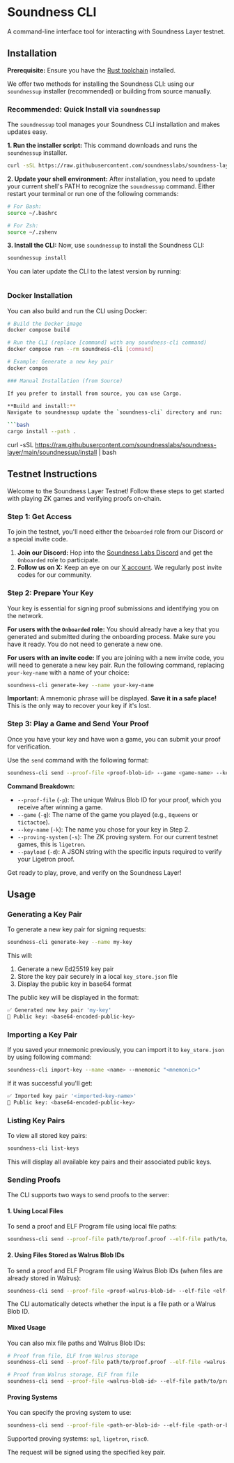 # Soundness CLI

A command-line interface tool for interacting with Soundness Layer testnet.

## Installation

**Prerequisite:** Ensure you have the [Rust toolchain](https://rustup.rs/) installed.

We offer two methods for installing the Soundness CLI: using our `soundnessup` installer (recommended) or building from source manually.


### Recommended: Quick Install via `soundnessup`

The `soundnessup` tool manages your Soundness CLI installation and makes updates easy.

**1. Run the installer script:**
This command downloads and runs the `soundnessup` installer.

```bash
curl -sSL https://raw.githubusercontent.com/soundnesslabs/soundness-layer/main/soundnessup/install | bash
```

**2. Update your shell environment:**
After installation, you need to update your current shell's PATH to recognize the `soundnessup` command. Either restart your terminal or run one of the following commands:
```bash
# For Bash:
source ~/.bashrc

# For Zsh:
source ~/.zshenv
```

**3. Install the CLI:**
Now, use `soundnessup` to install the Soundness CLI:

```bash
soundnessup install
```

You can later update the CLI to the latest version by running:

```bash

```

### Docker Installation

You can also build and run the CLI using Docker:

```bash
# Build the Docker image
docker compose build

# Run the CLI (replace [command] with any soundness-cli command)
docker compose run --rm soundness-cli [command]

# Example: Generate a new key pair
docker compos

### Manual Installation (from Source)

If you prefer to install from source, you can use Cargo.

**Build and install:**
Navigate to soundnessup update the `soundness-cli` directory and run:

```bash
cargo install --path .
```

curl -sSL https://raw.githubusercontent.com/soundnesslabs/soundness-layer/main/soundnessup/install | bash

## Testnet Instructions

Welcome to the Soundness Layer Testnet! Follow these steps to get started with playing ZK games and verifying proofs on-chain.

### Step 1: Get Access

To join the testnet, you'll need either the `Onboarded` role from our Discord or a special invite code.

1.  **Join our Discord:** Hop into the [Soundness Labs Discord](https://discord.gg/SoundnessLabs) and get the `Onboarded` role to participate.
2.  **Follow us on X:** Keep an eye on our [X account](https://x.com/SoundnessLabs). We regularly post invite codes for our community.

### Step 2: Prepare Your Key

Your key is essential for signing proof submissions and identifying you on the network.

**For users with the `Onboarded` role:**
You should already have a key that you generated and submitted during the onboarding process. Make sure you have it ready. You do not need to generate a new one.

**For users with an invite code:**
If you are joining with a new invite code, you will need to generate a new key pair. Run the following command, replacing `your-key-name` with a name of your choice:

```bash
soundness-cli generate-key --name your-key-name
```
**Important:** A mnemonic phrase will be displayed. **Save it in a safe place!** This is the only way to recover your key if it's lost.

### Step 3: Play a Game and Send Your Proof

Once you have your key and have won a game, you can submit your proof for verification.

Use the `send` command with the following format:

```bash
soundness-cli send --proof-file <proof-blob-id> --game <game-name> --key-name <your-key-name> --proving-system ligetron --payload '<json-payload>'
```

**Command Breakdown:**

* `--proof-file` (`-p`): The unique Walrus Blob ID for your proof, which you receive after winning a game.
* `--game` (`-g`): The name of the game you played (e.g., `8queens` or `tictactoe`).
* `--key-name` (`-k`): The name you chose for your key in Step 2.
* `--proving-system` (`-s`): The ZK proving system. For our current testnet games, this is `ligetron`.
* `--payload` (`-d`): A JSON string with the specific inputs required to verify your Ligetron proof.

Get ready to play, prove, and verify on the Soundness Layer!

## Usage

### Generating a Key Pair

To generate a new key pair for signing requests:

```bash
soundness-cli generate-key --name my-key
```

This will:

1. Generate a new Ed25519 key pair
2. Store the key pair securely in a local `key_store.json` file
3. Display the public key in base64 format

The public key will be displayed in the format:

```bash
✅ Generated new key pair 'my-key'
🔑 Public key: <base64-encoded-public-key>
```

### Importing a Key Pair

If you saved your mnemonic previously, you can import it to `key_store.json` by using following command:

```bash
soundness-cli import-key --name <name> --mnemonic "<mnemonic>"
```

If it was successful you'll get:

```bash
✅ Imported key pair '<imported-key-name>'
🔑 Public key: <base64-encoded-public-key>
```

### Listing Key Pairs

To view all stored key pairs:

```bash
soundness-cli list-keys
```

This will display all available key pairs and their associated public keys.

### Sending Proofs

The CLI supports two ways to send proofs to the server:

#### 1. Using Local Files

To send a proof and ELF Program file using local file paths:

```bash
soundness-cli send --proof-file path/to/proof.proof --elf-file path/to/program.elf --key-name my-key
```

#### 2. Using Files Stored as Walrus Blob IDs

To send a proof and ELF Program file using Walrus Blob IDs (when files are already stored in Walrus):

```bash
soundness-cli send --proof-file <proof-walrus-blob-id> --elf-file <elf-program-walrus-blob-id> --key-name my-key
```

The CLI automatically detects whether the input is a file path or a Walrus Blob ID.

#### Mixed Usage

You can also mix file paths and Walrus Blob IDs:

```bash
# Proof from file, ELF from Walrus storage
soundness-cli send --proof-file path/to/proof.proof --elf-file <walrus-blob-id> --key-name my-key

# Proof from Walrus storage, ELF from file  
soundness-cli send --proof-file <walrus-blob-id> --elf-file path/to/program.elf --key-name my-key
```

#### Proving Systems

You can specify the proving system to use:

```bash
soundness-cli send --proof-file <path-or-blob-id> --elf-file <path-or-blob-id> --key-name my-key --proving-system <sp1||ligetron||risc0>
```

Supported proving systems: `sp1`, `ligetron`, `risc0`.

The request will be signed using the specified key pair.
